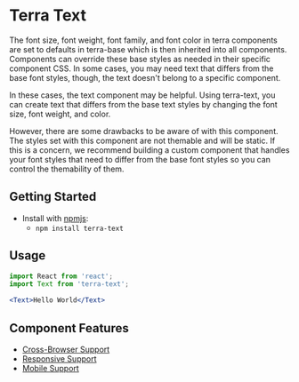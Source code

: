 # Terra Text

The font size, font weight, font family, and font color in terra components are set to defaults in terra-base which is then inherited into all components. Components can override these base styles as needed in their specific component CSS. In some cases, you may need text that differs from the base font styles, though, the text doesn't belong to a specific component.

In these cases, the text component may be helpful. Using terra-text, you can create text that differs from the base text styles by changing the font size, font weight, and color.

However, there are some drawbacks to be aware of with this component. The styles set with this component are not themable and will be static. If this is a concern, we recommend building a custom component that handles your font styles that need to differ from the base font styles so you can control the themability of them.

## Getting Started

- Install with [npmjs](https://www.npmjs.com):
  - `npm install terra-text`

## Usage

```jsx
import React from 'react';
import Text from 'terra-text';

<Text>Hello World</Text>
```

## Component Features
* [Cross-Browser Support](https://github.com/cerner/terra-ui/blob/master/src/terra-dev-site/contributing/ComponentStandards.e.contributing.md#cross-browser-support)
* [Responsive Support](https://github.com/cerner/terra-ui/blob/master/src/terra-dev-site/contributing/ComponentStandards.e.contributing.md#responsive-support)
* [Mobile Support](https://github.com/cerner/terra-ui/blob/master/src/terra-dev-site/contributing/ComponentStandards.e.contributing.md#mobile-support)
